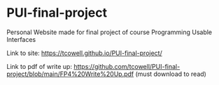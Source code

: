 # PUI-final-project
Personal Website made for final project of course Programming Usable Interfaces

Link to site: https://tcowell.github.io/PUI-final-project/

Link to pdf of write up: https://github.com/tcowell/PUI-final-project/blob/main/FP4%20Write%20Up.pdf
(must download to read)
